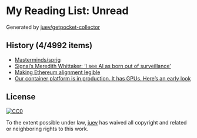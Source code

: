 # My Reading List: Unread

Generated by [juev/getpocket-collector](https://github.com/juev/getpocket-collector)

## History (4/4992 items)

- [Masterminds/sprig](https://github.com/Masterminds/sprig)
- [Signal’s Meredith Whittaker: ‘I see AI as born out of surveillance’](https://www.ft.com/content/799b4fcf-2cf7-41d2-81b4-10d9ecdd83f6#myft:my-news:rss)
- [Making Ethereum alignment legible](https://vitalik.eth.limo/general/2024/09/28/alignment.html)
- [Our container platform is in production. It has GPUs. Here’s an early look](https://blog.cloudflare.com/container-platform-preview)

## License

[![CC0](https://mirrors.creativecommons.org/presskit/buttons/88x31/svg/cc-zero.svg)](https://creativecommons.org/publicdomain/zero/1.0/)

To the extent possible under law, [juev](https://github.com/juev) has waived all copyright and related or neighboring rights to this work.
